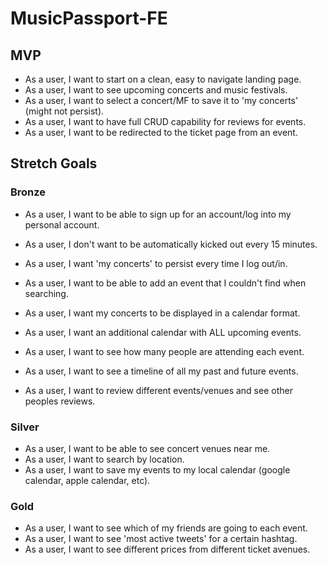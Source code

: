 # MusicPassport-FE

## MVP
- As a user, I want to start on a clean, easy to navigate landing page.
- As a user, I want to see upcoming concerts and music festivals.
- As a user, I want to select a concert/MF to save it to 'my concerts' (might not persist).
- As a user, I want to have full CRUD capability for reviews for events.
- As a user, I want to be redirected to the ticket page from an event.


## Stretch Goals
### Bronze 
- As a user, I want to be able to sign up for an account/log into my personal account.
- As a user, I don't want to be automatically kicked out every 15 minutes.
- As a user, I want 'my concerts' to persist every time I log out/in.
- As a user, I want to be able to add an event that I couldn't find when searching.

- As a user, I want my concerts to be displayed in a calendar format.
- As a user, I want an additional calendar with ALL upcoming events.
- As a user, I want to see how many people are attending each event.
- As a user, I want to see a timeline of all my past and future events.

- As a user, I want to review different events/venues and see other peoples reviews.

### Silver 
- As a user, I want to be able to see concert venues near me. 
- As a user, I want to search by location.
- As a user, I want to save my events to my local calendar (google calendar, apple calendar, etc).

### Gold 
- As a user, I want to see which of my friends are going to each event.
- As a user, I want to see 'most active tweets' for a certain hashtag.
- As a user, I want to see different prices from different ticket avenues.
